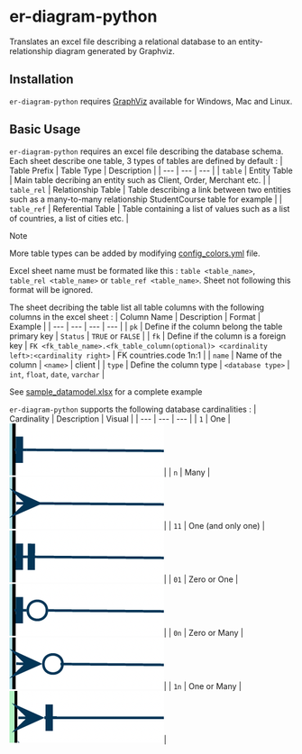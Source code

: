 # er-diagram-python
Translates an excel file describing a relational database to an entity-relationship diagram generated by Graphviz.

## Installation
`er-diagram-python` requires [GraphViz](https://www.graphviz.org/download/) available for Windows, Mac and Linux.

## Basic Usage
`er-diagram-python` requires an excel file describing the database schema. Each sheet describe one table, 3 types of tables are defined by default : 
| Table Prefix | Table Type | Description |
| --- | --- | --- |
| `table` | Entity Table | Main table decribing an entity such as Client, Order, Merchant etc. |
| `table_rel` | Relationship Table | Table describing a link between two entities such as a many-to-many relationship StudentCourse table for example |
| `table_ref` | Referential Table | Table containing a list of values such as a list of countries, a list of cities etc. |

> [!NOTE] 
> More table types can be added by modifying [config_colors.yml](config_colors.yml) file.

Excel sheet name must be formated like this : `table <table_name>`, `table_rel <table_name>` or `table_ref <table_name>`. Sheet not following this format will be ignored.

The sheet decribing the table list all table columns with the following columns in the excel sheet :
| Column Name | Description | Format | Example |
| --- | --- | --- | --- |
| `pk` | Define if the column belong the table primary key | `Status` | `TRUE` or `FALSE` |
| `fk` | Define if the column is a foreign key | `FK <fk_table_name>.<fk_table_column(optional)> <cardinality left>:<cardinality right>` | FK countries.code 1n:1 |
| `name` | Name of the column | `<name>` | client |
| `type` | Define the column type | `<database type>` | `int`, `float`, `date`, `varchar` |

See [sample_datamodel.xlsx](example/sample_datamodel.xlsx) for a complete example

`er-diagram-python` supports the following database cardinalities :
| Cardinality | Description | Visual |
| --- | --- | --- |
| `1` | One | ![1](img/1.png)|
| `n` | Many | ![1](img/many.png)|
| `11` | One (and only one) | ![1](img/1andonlyone.png)|
| `01` | Zero or One | ![1](img/0orone.png)|
| `0n` | Zero or Many | ![1](img/0ormany.png)|
| `1n` | One or Many | ![1](img/1ormany.png)|



